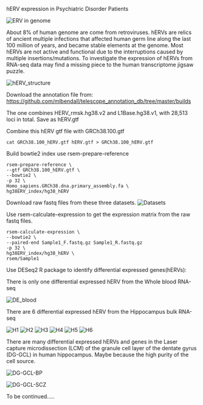 hERV expression in Psychiatric Disorder Patients


![ERV in genome](./Files/Picture1.jpg)

About 8% of human genome are come from retroviruses. hERVs are relics of ancient multiple infections that affected human germ line along the last 100 million of years, and became stable elements at the genome. Most hERVs are not active and functional due to the interruptions caused by multiple insertions/mutations. To investigate the expression of hERVs from RNA-seq data may find a missing piece to the human transcriptome jigsaw puzzle.   




![hERV_structure](./Files/hERV_structure.png)




Download the annotation file from: https://github.com/mlbendall/telescope_annotation_db/tree/master/builds

The one combines HERV_rmsk.hg38.v2 and L1Base.hg38.v1, with 28,513 loci in total. Save as hERV.gtf

Combine this hERV gtf file with GRCh38.100.gtf

```{bash}
cat GRCh38.100_hERV.gtf hERV.gtf > GRCh38.100_hERV.gtf
```



Build bowtie2 index use rsem-prepare-reference

```{bash}
rsem-prepare-reference \
--gtf GRCh38.100_hERV.gtf \
--bowtie2 \
-p 32 \
Homo_sapiens.GRCh38.dna.primary_assembly.fa \
hg38ERV_index/hg38_hERV
```


Download raw fastq files from these three datasets.
![Datasets](./Files/Table1.jpg)




Use rsem-calculate-expression to get the expression matrix from the raw fastq files.

```{bash}
rsem-calculate-expression \
--bowtie2 \
--paired-end Sample1_F.fastq.gz Sample1_R.fastq.gz
-p 32 \
hg38ERV_index/hg38_hERV \
rsem/Sample1
```

Use DESeq2 R package to identify differential expressed genes(hERVs):

There is only one differential expressed hERV from the Whole blood RNA-seq

![DE_blood](./Files/DE_blood.png)

There are 6 differential expressed hERV from the Hippocampus bulk RNA-seq

![H1](./Files/H1.png)
![H2](./Files/H2.png)
![H3](./Files/H3.png)
![H4](./Files/H4.png)
![H5](./Files/H5.png)
![H6](./Files/H6.png)


There are many differential expressed hERVs and genes in the Laser capture microdissection (LCM) of the granule cell layer of the dentate gyrus (DG-GCL) in human hippocampus. Maybe because the high purity of the cell source.

![DG-GCL-BP](./Files/DG-GCL-BP.png)


![DG-GCL-SCZ](./Files/DG-GCL-SCZ.png)

To be continued.....
